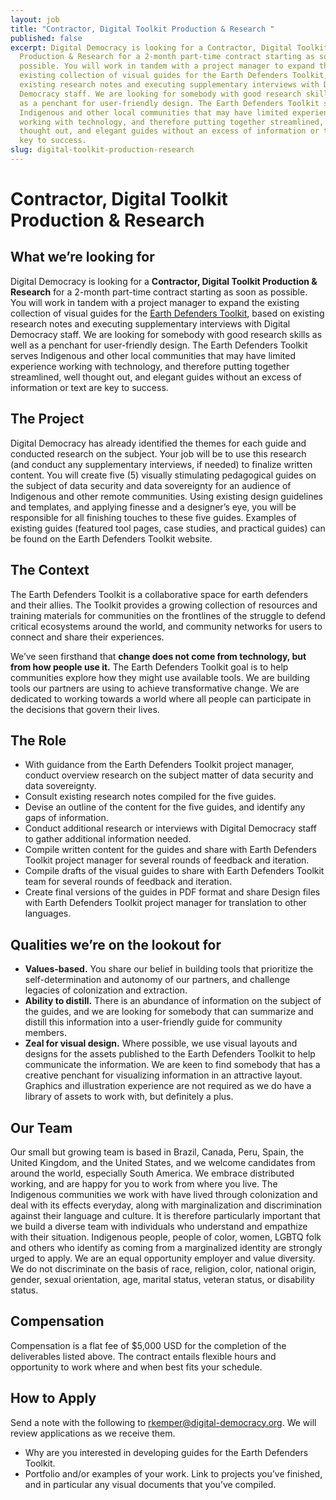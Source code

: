 ```yaml
---
layout: job
title: "Contractor, Digital Toolkit Production & Research "
published: false
excerpt: Digital Democracy is looking for a Contractor, Digital Toolkit
  Production & Research for a 2-month part-time contract starting as soon as
  possible. You will work in tandem with a project manager to expand the
  existing collection of visual guides for the Earth Defenders Toolkit, based on
  existing research notes and executing supplementary interviews with Digital
  Democracy staff. We are looking for somebody with good research skills as well
  as a penchant for user-friendly design. The Earth Defenders Toolkit serves
  Indigenous and other local communities that may have limited experience
  working with technology, and therefore putting together streamlined, well
  thought out, and elegant guides without an excess of information or text are
  key to success.
slug: digital-toolkit-production-research
---
```

# Contractor, Digital Toolkit Production & Research

## What we’re looking for

Digital Democracy is looking for a **Contractor, Digital Toolkit Production & Research** for a 2-month part-time contract starting as soon as possible. You will work in tandem with a project manager to expand the existing collection of visual guides for the [Earth Defenders Toolkit](http://earthdefenderstoolkit.com), based on existing research notes and executing supplementary interviews with Digital Democracy staff. We are looking for somebody with good research skills as well as a penchant for user-friendly design. The Earth Defenders Toolkit serves Indigenous and other local communities that may have limited experience working with technology, and therefore putting together streamlined, well thought out, and elegant guides without an excess of information or text are key to success.

## The Project

Digital Democracy has already identified the themes for each guide and conducted research on the subject. Your job will be to use this research (and conduct any supplementary interviews, if needed) to finalize written content. You will create five (5) visually stimulating pedagogical guides on the subject of data security and data sovereignty for an audience of Indigenous and other remote communities.  Using existing design guidelines and templates, and applying finesse and a designer’s eye, you will be responsible for all finishing touches to these five guides. Examples of existing guides (featured tool pages, case studies, and practical guides) can be found on the Earth Defenders Toolkit website.

## The Context

The Earth Defenders Toolkit is a collaborative space for earth defenders and their allies. The Toolkit provides a growing collection of resources and training materials for communities on the frontlines of the struggle to defend critical ecosystems around the world, and community networks for users to connect and share their experiences.

We’ve seen firsthand that **change does not come from technology, but from how people use it.** The Earth Defenders Toolkit goal is to help communities explore how they might use available tools. We are building tools our partners are using to achieve transformative change. We are dedicated to working towards a world where all people can participate in the decisions that govern their lives.

## The Role

* With guidance from the Earth Defenders Toolkit project manager, conduct overview research on the subject matter of data security and data sovereignty.
* Consult existing research notes compiled for the five guides.
* Devise an outline of the content for the five guides, and identify any gaps of information.
* Conduct additional research or interviews with Digital Democracy staff to gather additional information needed.
* Compile written content for the guides and share with Earth Defenders Toolkit project manager for several rounds of feedback and iteration.
* Compile drafts of the visual guides to share with Earth Defenders Toolkit team for several rounds of feedback and iteration.
* Create final versions of the guides in PDF format and share Design files with Earth Defenders Toolkit project manager for translation to other languages.

## Qualities we’re on the lookout for

* **Values-based.** You share our belief in building tools that prioritize the self-determination and autonomy of our partners, and challenge legacies of colonization and extraction.
* **Ability to distill.** There is an abundance of information on the subject of the guides, and we are looking for somebody that can summarize and distill this information into a user-friendly guide for community members.
* **Zeal for visual design.** Where possible, we use visual layouts and designs for the assets published to the Earth Defenders Toolkit to help communicate the information. We are keen to find somebody that has a creative penchant for visualizing information in an attractive layout. Graphics and illustration experience are not required as we do have a library of assets to work with, but definitely a plus.

## Our Team

Our small but growing team is based in Brazil, Canada, Peru, Spain, the United Kingdom, and the United States, and we welcome candidates from around the world, especially South America. We embrace distributed working, and are happy for you to work from where you live. The Indigenous communities we work with have lived through colonization and deal with its effects everyday, along with marginalization and discrimination against their language and culture. It is therefore particularly important that we build a diverse team with individuals who understand and empathize with their situation. Indigenous people, people of color, women, LGBTQ folk and others who identify as coming from a marginalized identity are strongly urged to apply. We are an equal opportunity employer and value diversity. We do not discriminate on the basis of race, religion, color, national origin, gender, sexual orientation, age, marital status, veteran status, or disability status.

## Compensation

Compensation is a flat fee of $5,000 USD for the completion of the deliverables listed above. The contract entails flexible hours and opportunity to work where and when best fits your schedule.

## How to Apply

Send a note with the following to [rkemper@digital-democracy.org](mailto:rkemper@digital-democracy.org). We will review applications as we receive them.

* Why are you interested in developing guides for the Earth Defenders Toolkit.
* Portfolio and/or examples of your work. Link to projects you’ve finished, and in particular any visual documents that you’ve compiled.